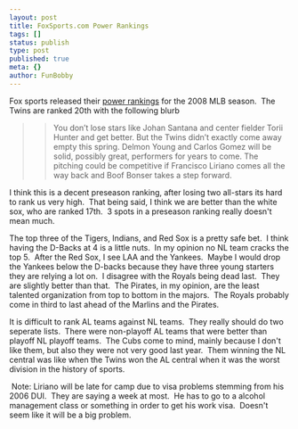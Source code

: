 ```yaml
---
layout: post
title: FoxSports.com Power Rankings
tags: []
status: publish
type: post
published: true
meta: {}
author: FunBobby
---
```

Fox sports released their <a href="http://msn.foxsports.com/mlb/powerRankings">power rankings</a> for the 2008 MLB season.  The Twins are ranked 20th with the following blurb
<blockquote>
<blockquote>
<p align="left">You don’t lose stars like Johan Santana and center fielder Torii Hunter and get better. But the Twins didn’t exactly come away empty this spring. Delmon Young and Carlos Gomez will be solid, possibly great, performers for years to come. The pitching could be competitive if Francisco Liriano comes all the way back and Boof Bonser takes a step forward.</p>
</blockquote>
</blockquote>
<p align="left">I think this is a decent preseason ranking, after losing two all-stars its hard to rank us very high.  That being said, I think we are better than the white sox, who are ranked 17th.  3 spots in a preseason ranking really doesn't mean much. </p>
<p align="left">The top three of the Tigers, Indians, and Red Sox is a pretty safe bet.  I think having the D-Backs at 4 is a little nuts.  In my opinion no NL team cracks the top 5.  After the Red Sox, I see LAA and the Yankees.  Maybe I would drop the Yankees below the D-backs because they have three young starters they are relying a lot on.  I disagree with the Royals being dead last.  They are slightly better than that.  The Pirates, in my opinion, are the least talented organization from top to bottom in the majors.  The Royals probably come in third to last ahead of the Marlins and the Pirates. </p>
<p align="left">It is difficult to rank AL teams against NL teams.  They really should do two seperate lists.  There were non-playoff AL teams that were better than playoff NL playoff teams.  The Cubs come to mind, mainly because I don't like them, but also they were not very good last year.  Them winning the NL central was like when the Twins won the AL central when it was the worst division in the history of sports. </p>
<p align="left"> Note: Liriano will be late for camp due to visa problems stemming from his 2006 DUI.  They are saying a week at most.  He has to go to a alcohol management class or something in order to get his work visa.  Doesn't seem like it will be a big problem.</p>
